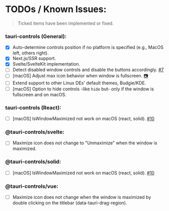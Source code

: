 # TODOs / Known Issues:

> Ticked items have been implemented or fixed.

### tauri-controls (General):

- [x] Auto-determine controls position if no platform is specified (e.g., MacOS left, others right).
- [x] Next.js/SSR support.
- [x] Svelte/SvelteKit implementation.
- [ ] Detect disabled window controls and disable the buttons accordingly. [#7](https://github.com/agmmnn/tauri-controls/issues/7)
- [ ] \[macOS] Adjust max icon behavior when window is fullscreen. [📷](https://i.imgur.com/7FmMOZN.png)
- [ ] Extend support to other Linux DEs' default themes, Budgie/KDE.
- [ ] \[macOS] Option to hide controls -like `hide` but- only if the window is fullscreen and on macOS.

### tauri-controls (React):

- [ ] \[macOS] IsWindowMaximized not work on macOS (react, solid). [#10](https://github.com/agmmnn/tauri-controls/issues/10)

### @tauri-controls/svelte:

- [ ] Maximize icon does not change to "Unmaximize" when the window is maximized.

### @tauri-controls/solid:

- [ ] \[macOS] IsWindowMaximized not work on macOS (react, solid). [#10](https://github.com/agmmnn/tauri-controls/issues/10)

### @tauri-controls/vue:

- [ ] Maximize icon does not change when the window is maximized by double clicking on the titlebar (data-tauri-drag-region).
